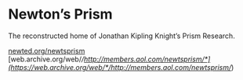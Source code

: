 # Newton’s Prism

The reconstructed home of Jonathan Kipling Knight’s Prism Research.

[newted.org/newtsprism](https://newted.org/newtsprism/)
[web.archive.org/web/*/http://members.aol.com/newtsprism/*](https://web.archive.org/web/*/http://members.aol.com/newtsprism/*)
